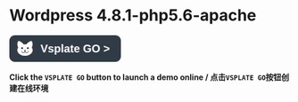 # Wordpress 4.8.1-php5.6-apache

<a href="https://www.vsplate.com/?docker-compose=https://github.com/vsplate/dcenvs/wordpress/4.8.1-php5.6-apache"><img alt="VSPLATE GO" src="https://raw.githubusercontent.com/vsplate/images/master/vsgo_btn.png" width="200px"></a>

**Click the `VSPLATE GO` button to launch a demo online / 点击`VSPLATE GO`按钮创建在线环境**